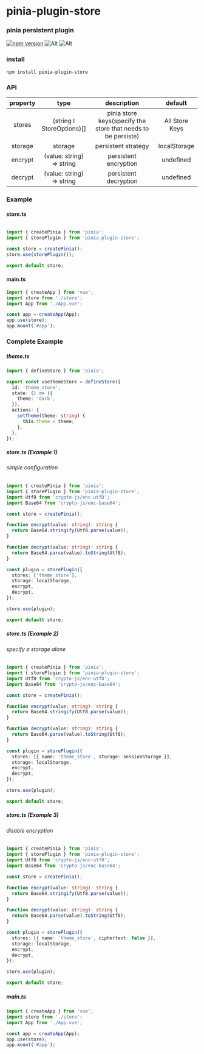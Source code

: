 # pinia-plugin-store

### pinia persistent plugin

[![npm version](https://badge.fury.io/js/pinia-plugin-store.svg)](https://badge.fury.io/js/pinia-plugin-store)
![Alt](https://img.shields.io/npm/dm/pinia-plugin-store)
![Alt](https://img.shields.io/github/license/uinio/pinia-plugin-store)

### install

```shell
npm install pinia-plugin-store
```

### API

| property |              type              |                          description                          |    default     |                                                       
|:--------:|:------------------------------:|:-------------------------------------------------------------:|:--------------:|
|  stores  | (string &Iota; StoreOptions)[] | pinia store keys(specify the store that needs to be persiste) | All Store Keys |
| storage  |            storage             |                      persistent strategy                      |  localStorage  |
| encrypt  |   (value: string) => string    |                     persistent encryption                     |   undefined    |
| decrypt  |   (value: string) => string    |                     persistent decryption                     |   undefined    |

### Example

#### store.ts

```ts

import { createPinia } from 'pinia';
import { storePlugin } from 'pinia-plugin-store';

const store = createPinia();
store.use(storePlugin());

export default store;
```

#### main.ts

```ts
import { createApp } from 'vue';
import store from './store';
import App from './App.vue';

const app = createApp(App);
app.use(store);
app.mount('#app');

```

### Complete Example

##### theme.ts

```ts
import { defineStore } from 'pinia';

export const useThemeStore = defineStore({
  id: 'theme_store',
  state: () => ({
    theme: 'dark',
  }),
  actions: {
    setTheme(theme: string) {
      this.theme = theme;
    },
  },
});

```

##### store.ts (Example 1)

###### simple configuration

```ts
import { createPinia } from 'pinia';
import { storePlugin } from 'pinia-plugin-store';
import Utf8 from 'crypto-js/enc-utf8';
import Base64 from 'crypto-js/enc-base64';

const store = createPinia();

function encrypt(value: string): string {
  return Base64.stringify(Utf8.parse(value));
}

function decrypt(value: string): string {
  return Base64.parse(value).toString(Utf8);
}

const plugin = storePlugin({
  stores: ['theme_store'],
  storage: localStorage,
  encrypt,
  decrypt,
});

store.use(plugin);

export default store;

```

##### store.ts (Example 2)

###### specify a storage alone

```ts
import { createPinia } from 'pinia';
import { storePlugin } from 'pinia-plugin-store';
import Utf8 from 'crypto-js/enc-utf8';
import Base64 from 'crypto-js/enc-base64';

const store = createPinia();

function encrypt(value: string): string {
  return Base64.stringify(Utf8.parse(value));
}

function decrypt(value: string): string {
  return Base64.parse(value).toString(Utf8);
}

const plugin = storePlugin({
  stores: [{ name: 'theme_store', storage: sessionStorage }],
  storage: localStorage,
  encrypt,
  decrypt,
});

store.use(plugin);

export default store;

```

##### store.ts (Example 3)

###### disable encryption

```ts
import { createPinia } from 'pinia';
import { storePlugin } from 'pinia-plugin-store';
import Utf8 from 'crypto-js/enc-utf8';
import Base64 from 'crypto-js/enc-base64';

const store = createPinia();

function encrypt(value: string): string {
  return Base64.stringify(Utf8.parse(value));
}

function decrypt(value: string): string {
  return Base64.parse(value).toString(Utf8);
}

const plugin = storePlugin({
  stores: [{ name: 'theme_store', ciphertext: false }],
  storage: localStorage,
  encrypt,
  decrypt,
});

store.use(plugin);

export default store;

```

##### main.ts

```ts
import { createApp } from 'vue';
import store from './store';
import App from './App.vue';

const app = createApp(App);
app.use(store);
app.mount('#app');

```